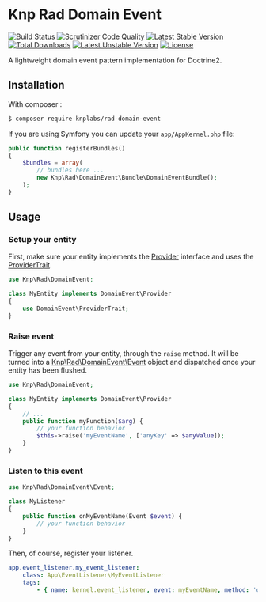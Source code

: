 # Knp Rad Domain Event
[![Build Status](https://travis-ci.org/KnpLabs/rad-domain-event.svg?branch=master)](https://travis-ci.org/KnpLabs/rad-domain-event)
[![Scrutinizer Code Quality](https://scrutinizer-ci.com/g/KnpLabs/rad-domain-event/badges/quality-score.png?b=master)](https://scrutinizer-ci.com/g/KnpLabs/rad-domain-event/?branch=master)
[![Latest Stable Version](https://poser.pugx.org/knplabs/rad-domain-event/v/stable)](https://packagist.org/packages/knplabs/rad-domain-event) [![Total Downloads](https://poser.pugx.org/knplabs/rad-domain-event/downloads)](https://packagist.org/packages/knplabs/rad-domain-event) [![Latest Unstable Version](https://poser.pugx.org/knplabs/rad-domain-event/v/unstable)](https://packagist.org/packages/knplabs/rad-domain-event) [![License](https://poser.pugx.org/knplabs/rad-domain-event/license)](https://packagist.org/packages/knplabs/rad-domain-event)

A lightweight domain event pattern implementation for Doctrine2.

## Installation

With composer :
```bash
$ composer require knplabs/rad-domain-event
```

If you are using Symfony you can update your `app/AppKernel.php` file:

```php
public function registerBundles()
{
    $bundles = array(
        // bundles here ...
        new Knp\Rad\DomainEvent\Bundle\DomainEventBundle();
    );
}
```

## Usage

### Setup your entity

First, make sure your entity implements the [Provider](./src/Knp/Rad/DomainEvent/Provider.php) interface and uses the [ProviderTrait](./src/Knp/Rad/DomainEvent/ProviderTrait.php).
```php
use Knp\Rad\DomainEvent;

class MyEntity implements DomainEvent\Provider
{
    use DomainEvent\ProviderTrait;
}
```

### Raise event 
Trigger any event from your entity, through the `raise` method.
It will be turned into a [Knp\Rad\DomainEvent\Event](./src/Knp/Rad/DomainEvent/Event.php) object and dispatched once your entity has been flushed. 
```php
use Knp\Rad\DomainEvent;

class MyEntity implements DomainEvent\Provider
{
    // ...
    public function myFunction($arg) {
        // your function behavior
        $this->raise('myEventName', ['anyKey' => $anyValue]);
    }
}
```
### Listen to this event
```php
use Knp\Rad\DomainEvent\Event;

class MyListener
{
    public function onMyEventName(Event $event) {
        // your function behavior     
    }
}
```
Then, of course, register your listener.
```yaml
app.event_listener.my_event_listener:
    class: App\EventListener\MyEventListener
    tags:
        - { name: kernel.event_listener, event: myEventName, method: 'onMyEventName' }
```
